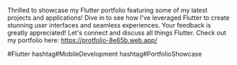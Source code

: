 Thrilled to showcase my Flutter portfolio featuring some of my latest projects and applications! Dive in to see how I've leveraged Flutter to create stunning user interfaces and seamless experiences. Your feedback is greatly appreciated! Let's connect and discuss all things Flutter. Check out my portfolio here: 
https://protfolio-8e65b.web.app/



#Flutter hashtag#MobileDevelopment hashtag#PortfolioShowcase
